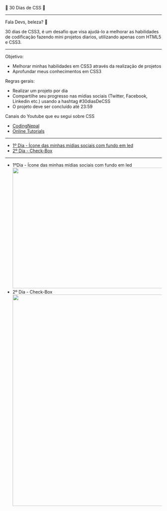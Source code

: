 🚀 30 Dias de CSS 🚀
<hr>

Fala Devs, beleza? 🤘

30 dias de CSS3, é um desafio que visa ajudá-lo a melhorar as habilidades de codificação fazendo mini projetos diarios, utilizando apenas com HTML5 e CSS3.
<hr>

Objetivo:
<ul><li>
	Melhorar minhas habilidades em CSS3 através da realização de projetos</li>
<li>
	Aprofundar meus conhecimentos em CSS3</li>
</ul>
	
Regras gerais:
<ul><li>
	Realizar um projeto por dia</li>
<li>
	Compartilhe seu progresso nas mídias sociais (Twitter, Facebook, Linkedin etc.) usando a hashtag #30diasDeCSS</li>
<li>
	O projeto deve ser concluído até 23:59</li>
	</ul>

<p>Canais do Youtube que eu segui sobre CSS
<ul><li><a href="https://www.youtube.com/channel/UCk7xIEmd3MeyhIu2StLX5yA">
	   CodingNepal</li></a>
	   <li><a href="https://www.youtube.com/c/OnlineTutorials4Designers/videos">Online Tutorials</li></a>
	   </ul>
	<hr>

<ul>
	<li><a href="https://github.com/guibustamante/30Dias-CSS/tree/master/Dia%201">
		1º Dia - Ícone das minhas mídias sociais com fundo em led</a>
	</li>
	<li><a href="https://github.com/guibustamante/30Dias-CSS/tree/master/Dia%202">
		2º Dia - Check-Box</a>
	</ul>
<hr>
<ul><li>
	1ºDia - Ícone das minhas mídias sociais com fundo em led
	<img src="https://j.gifs.com/VA4Z3B.gif" width="1000" height="388"/>
	</li>
	<li>
	2º Dia - Check-Box
		<br>
	<img src="https://j.gifs.com/p8NKLp.gif" width="680" height"600"/>
	</li>
</ul>

